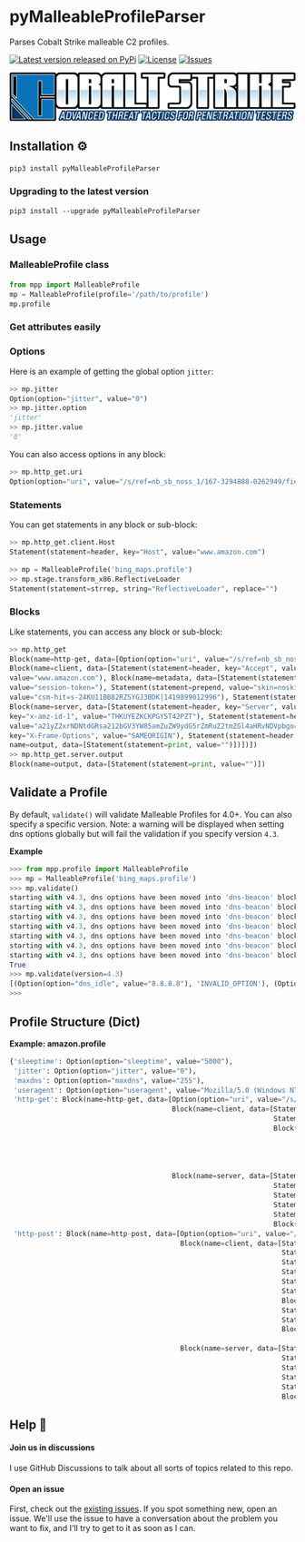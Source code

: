 # pyMalleableProfileParser
Parses Cobalt Strike malleable C2 profiles.

[![Latest version released on PyPi](https://img.shields.io/pypi/v/pymalleableprofileparser?style=flat-square)](https://pypi.org/project/pyMalleableProfileParser/)
[![License](https://img.shields.io/github/license/brett-fitz/pyMalleableProfileParser?style=flat-square)](https://github.com/brett-fitz/pyMalleableProfileParser/blob/main/LICENSE)
[![Issues](https://img.shields.io/github/issues/brett-fitz/pyMalleableProfileParser?style=flat-square)](https://github.com/brett-fitz/pyMalleableProfileParser/issues)

![Cobalt Strike Logo](https://raw.githubusercontent.com/brett-fitz/pyMalleableProfileParser/main/cobalt-strike-logo.png)


## Installation :gear:
```shell
pip3 install pyMalleableProfileParser
```

### Upgrading to the latest version
```shell
pip3 install --upgrade pyMalleableProfileParser
```


## Usage

### MalleableProfile class
```python
from mpp import MalleableProfile
mp = MalleableProfile(profile='/path/to/profile')
mp.profile
```

### Get attributes easily

### Options
Here is an example of getting the global option `jitter`:
```python
>> mp.jitter        
Option(option="jitter", value="0")
>> mp.jitter.option
'jitter'
>> mp.jitter.value
'0'
```
You can also access options in any block:
```python
>> mp.http_get.uri
Option(option="uri", value="/s/ref=nb_sb_noss_1/167-3294888-0262949/field-keywords=books")
```

### Statements
You can get statements in any block or sub-block:
```python
>> mp.http_get.client.Host
Statement(statement=header, key="Host", value="www.amazon.com")
```
```python
>> mp = MalleableProfile('bing_maps.profile')
>> mp.stage.transform_x86.ReflectiveLoader
Statement(statement=strrep, string="ReflectiveLoader", replace="")
```

### Blocks
Like statements, you can access any block or sub-block:
```python
>> mp.http_get
Block(name=http-get, data=[Option(option="uri", value="/s/ref=nb_sb_noss_1/167-3294888-0262949/field-keywords=books"), 
Block(name=client, data=[Statement(statement=header, key="Accept", value="*/*"), Statement(statement=header, key="Host", 
value="www.amazon.com"), Block(name=metadata, data=[Statement(statement=base64, value=""), Statement(statement=prepend, 
value="session-token="), Statement(statement=prepend, value="skin=noskin;"), Statement(statement=append, 
value="csm-hit=s-24KU11BB82RZSYGJ3BDK|1419899012996"), Statement(statement=header, key="Cookie", value="")])]), 
Block(name=server, data=[Statement(statement=header, key="Server", value="Server"), Statement(statement=header, 
key="x-amz-id-1", value="THKUYEZKCKPGY5T42PZT"), Statement(statement=header, key="x-amz-id-2", 
value="a21yZ2xrNDNtdGRsa212bGV3YW85amZuZW9ydG5rZmRuZ2tmZGl4aHRvNDVpbgo="), Statement(statement=header, 
key="X-Frame-Options", value="SAMEORIGIN"), Statement(statement=header, key="Content-Encoding", value="gzip"), Block(
name=output, data=[Statement(statement=print, value="")])])])
>> mp.http_get.server.output
Block(name=output, data=[Statement(statement=print, value="")])
```


## Validate a Profile
By default, `validate()` will validate Malleable Profiles for 4.0+. You can also specify a specific version. Note: a
warning will be displayed when setting dns options globally but will fail the validation if you specify version `4.3`.

**Example**
```python
>>> from mpp.profile import MalleableProfile
>>> mp = MalleableProfile('bing_maps.profile')
>>> mp.validate()
starting with v4.3, dns options have been moved into 'dns-beacon' block: dns_idle
starting with v4.3, dns options have been moved into 'dns-beacon' block: maxdns
starting with v4.3, dns options have been moved into 'dns-beacon' block: dns_sleep
starting with v4.3, dns options have been moved into 'dns-beacon' block: dns_stager_prepend
starting with v4.3, dns options have been moved into 'dns-beacon' block: dns_stager_subhost
starting with v4.3, dns options have been moved into 'dns-beacon' block: dns_max_txt
starting with v4.3, dns options have been moved into 'dns-beacon' block: dns_ttl
True
>>> mp.validate(version=4.3)
[(Option(option="dns_idle", value="8.8.8.8"), 'INVALID_OPTION'), (Option(option="maxdns", value="245"), 'INVALID_OPTION'), (Option(option="dns_sleep", value="0"), 'INVALID_OPTION'), (Option(option="dns_stager_prepend", value=""), 'INVALID_OPTION'), (Option(option="dns_stager_subhost", value=""), 'INVALID_OPTION'), (Option(option="dns_max_txt", value="252"), 'INVALID_OPTION'), (Option(option="dns_ttl", value="1"), 'INVALID_OPTION')]
>>> 

```


## Profile Structure (Dict)

**Example: amazon.profile**
```python
{'sleeptime': Option(option="sleeptime", value="5000"),
 'jitter': Option(option="jitter", value="0"),
 'maxdns': Option(option="maxdns", value="255"),
 'useragent': Option(option="useragent", value="Mozilla/5.0 (Windows NT 6.1; WOW64; Trident/7.0; rv:11.0) like Gecko"),
 'http-get': Block(name=http-get, data=[Option(option="uri", value="/s/ref=nb_sb_noss_1/167-3294888-0262949/field-keywords=books"), 
                                        Block(name=client, data=[Statement(statement=header, key="Accept", value="*/*"), 
                                                                 Statement(statement=header, key="Host", value="www.amazon.com"), 
                                                                 Block(name=metadata, data=[Statement(statement=base64, value=""), 
                                                                                            Statement(statement=prepend, value="session-token="), 
                                                                                            Statement(statement=prepend, value="skin=noskin;"), 
                                                                                            Statement(statement=append, value="csm-hit=s-24KU11BB82RZSYGJ3BDK|1419899012996"), 
                                                                                            Statement(statement=header, key="Cookie", value="")])]), 
                                        Block(name=server, data=[Statement(statement=header, key="Server", value="Server"), 
                                                                 Statement(statement=header, key="x-amz-id-1", value="THKUYEZKCKPGY5T42PZT"), 
                                                                 Statement(statement=header, key="x-amz-id-2", value="a21yZ2xrNDNtdGRsa212bGV3YW85amZuZW9ydG5rZmRuZ2tmZGl4aHRvNDVpbgo="), 
                                                                 Statement(statement=header, key="X-Frame-Options", value="SAMEORIGIN"), 
                                                                 Statement(statement=header, key="Content-Encoding", value="gzip"), 
                                                                 Block(name=output, data=[Statement(statement=print, value="")])])]),
 'http-post': Block(name=http-post, data=[Option(option="uri", value="/N4215/adj/amzn.us.sr.aps"), 
                                          Block(name=client, data=[Statement(statement=header, key="Accept", value="*/*"), 
                                                                   Statement(statement=header, key="Content-Type", value="text/xml"), 
                                                                   Statement(statement=header, key="X-Requested-With", value="XMLHttpRequest"), 
                                                                   Statement(statement=header, key="Host", value="www.amazon.com"), 
                                                                   Statement(statement=parameter, key="sz", value="160x600"), 
                                                                   Statement(statement=parameter, key="oe", value="oe=ISO-8859-1;"), 
                                                                   Block(name=id, data=[Statement(statement=parameter, key="sn", value="")]), 
                                                                   Statement(statement=parameter, key="s", value="3717"), 
                                                                   Statement(statement=parameter, key="dc_ref", value="http%3A%2F%2Fwww.amazon.com"), 
                                                                   Block(name=output, data=[Statement(statement=base64, value=""), 
                                                                                            Statement(statement=print, value="")])]), 
                                          Block(name=server, data=[Statement(statement=header, key="Server", value="Server"), 
                                                                   Statement(statement=header, key="x-amz-id-1", value="THK9YEZJCKPGY5T42OZT"), 
                                                                   Statement(statement=header, key="x-amz-id-2", value="a21JZ1xrNDNtdGRsa219bGV3YW85amZuZW9zdG5rZmRuZ2tmZGl4aHRvNDVpbgo="), 
                                                                   Statement(statement=header, key="X-Frame-Options", value="SAMEORIGIN"), 
                                                                   Statement(statement=header, key="x-ua-compatible", value="IE=edge"), 
                                                                   Block(name=output, data=[Statement(statement=print, value="")])])])}
```

## Help :construction_worker:

#### Join us in discussions
I use GitHub Discussions to talk about all sorts of topics related to this repo.

#### Open an issue
First, check out the [existing issues](https://github.com/brett-fitz/pyMalleableProfileParser/issues). If you spot 
something new, open an issue. We'll use the issue to have a conversation about the problem you want to fix, and I'll 
try to get to it as soon as I can.